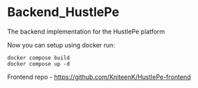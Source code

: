 # Backend_HustlePe

The backend implementation for the HustlePe platform

Now you can setup using docker
run:
```
docker compose build
docker compose up -d
```

Frontend repo - https://github.com/KniteenK/HustlePe-frontend

